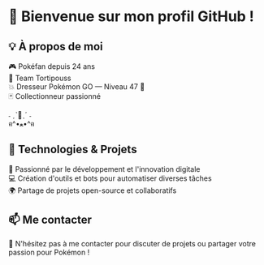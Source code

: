 # 👋 Bienvenue sur mon profil GitHub !


## 💡 À propos de moi


🎮 Pokéfan depuis 24 ans  
🌱 Team Tortipouss  
💥 Dresseur Pokémon GO — Niveau 47 🏅  
🃏 Collectionneur passionné  


˗ ˏˋ🌟ˎˊ ˗  
ฅ^•ﻌ•^ฅ  


## 🔧 Technologies & Projets


🚀 Passionné par le développement et l'innovation digitale  
💻 Création d'outils et bots pour automatiser diverses tâches  
🌍 Partage de projets open-source et collaboratifs  


## 📫 Me contacter


💬 N'hésitez pas à me contacter pour discuter de projets ou partager votre passion pour Pokémon !
